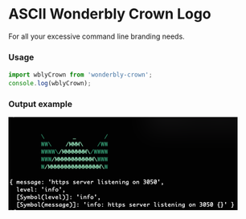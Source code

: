 # ASCII Wonderbly Crown Logo

For all your excessive command line branding needs.

### Usage
```js
import wblyCrown from 'wonderbly-crown';
console.log(wblyCrown);
```

### Output example
![Wonderbly Logo](screenshot.png "Wonderbly Logo")